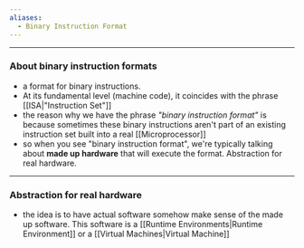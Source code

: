 ```yaml
---
aliases:
  - Binary Instruction Format
---
```

---

### About binary instruction formats

- a format for binary instructions.
- At its fundamental level (machine code), it coincides with the phrase [[ISA|"Instruction Set"]]
- the reason why we have the phrase _"binary instruction format"_ is because sometimes these binary instructions aren't part of an existing instruction set built into a real [[Microprocessor]]
- so when you see "binary instruction format", we're typically talking about **made up hardware** that will execute the format. Abstraction for real hardware.

---

### Abstraction for real hardware

- the idea is to have actual software somehow make sense of the made up software. This software is a [[Runtime Environments|Runtime Environment]] or a [[Virtual Machines|Virtual Machine]]